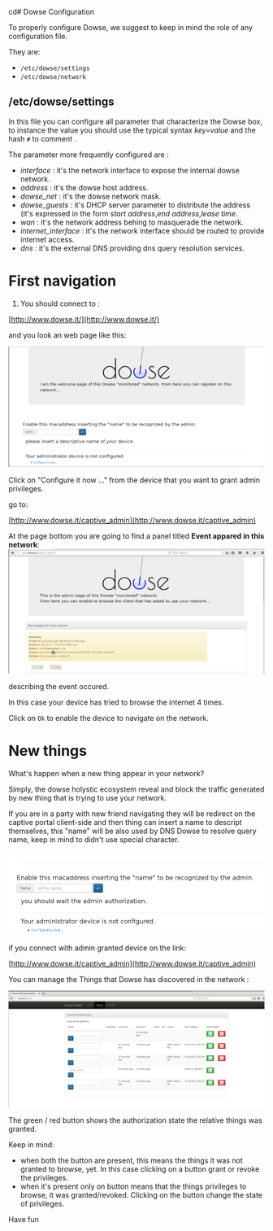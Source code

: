 cd# Dowse Configuration

To properly configure Dowse, we suggest to keep in mind the role of any configuration file.

They are:
* `/etc/dowse/settings`
* `/etc/dowse/network`

## /etc/dowse/settings

In this file you can configure all parameter that characterize the Dowse box, to instance the value you should use the typical syntax *key=value* and the hash `#` to comment .

The parameter more frequently configured are :
- _interface_ : it's the network interface to expose the internal dowse network.
- _address_ : it's the dowse host address.
- *dowse_net* : it's the dowse network mask.
- *dowse_guests* : it's DHCP server parameter to distribute the address (it's expressed in the form _start address_,_end address_,_lease time_.
- _wan_ : it's the network address behing to masquerade the network.
- *internet_interface* : it's the network interface should be routed to provide internet access.
- _dns_ : it's the external DNS providing dns query resolution services.

# First navigation

1) You should connect to :

[http://www.dowse.it/](http://www.dowse.it/)

and you look an web page like this:

![](img/01.png)

Click on "Configure it now ..." from the device that you want to grant admin privileges.

go to:

[http://www.dowse.it/captive_admin](http://www.dowse.it/captive_admin)

At the page bottom you are going to find a panel titled **Event appared in this network**:
![](img/02.png)

describing the event occured.

In this case your device has tried to browse the internet 4 times.

Click on `Ok` to enable the device to navigate on the network.


# New things

What's happen when a new thing appear in your network?

Simply, the dowse holystic ecosystem reveal and block the traffic generated by new thing that is trying to use your network.

If you are in a party with new friend navigating they will be redirect on the captive portal client-side and then thing
can insert a name to descript themselves, this "name" will be also used by DNS Dowse to resolve query name, keep in mind to didn't use special character.

![](img/03.png)

if you connect with admin granted device on the link:

[http://www.dowse.it/captive_admin](http://www.dowse.it/captive_admin)

You can manage the Things that Dowse has discovered in the network :

![](img/04.png)

The green / red button shows the authorization state the relative things was granted.

Keep in mind:
 * when both the button are present, this means the things it was not granted to browse, yet.
   In this case clicking on a button grant or revoke the privileges.
 * when it's present only on button means that the things privileges to browse, it was granted/revoked.
   Clicking on the button change the state of privileges.
   


Have fun